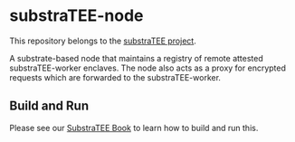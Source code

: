 # substraTEE-node

This repository belongs to the [substraTEE project](https://www.substratee.com).

A substrate-based node that maintains a registry of remote attested substraTEE-worker enclaves. The node also acts as a proxy for encrypted requests which are forwarded to the substraTEE-worker.

## Build and Run
Please see our [SubstraTEE Book](https://www.substratee.com/howto_node.html) to learn how to build and run this.

